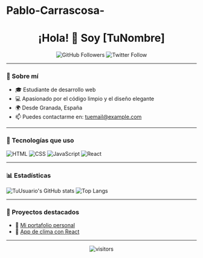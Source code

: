 # Pablo-Carrascosa-
<h1 align="center">¡Hola! 👋 Soy [TuNombre]</h1>

<p align="center">
  <img src="https://img.shields.io/github/followers/TuUsuario?label=Follow&style=social" alt="GitHub Followers">
  <img src="https://img.shields.io/twitter/follow/TuTwitter?style=social" alt="Twitter Follow">
</p>

---

### 🧠 Sobre mí

- 🎓 Estudiante de desarrollo web
- 💻 Apasionado por el código limpio y el diseño elegante
- 🌍 Desde Granada, España
- 📫 Puedes contactarme en: [tuemail@example.com](mailto:tuemail@example.com)

---

### 🚀 Tecnologías que uso

![HTML](https://img.shields.io/badge/-HTML5-E34F26?style=flat&logo=html5&logoColor=white)
![CSS](https://img.shields.io/badge/-CSS3-1572B6?style=flat&logo=css3&logoColor=white)
![JavaScript](https://img.shields.io/badge/-JavaScript-F7DF1E?style=flat&logo=javascript&logoColor=black)
![React](https://img.shields.io/badge/-React-61DAFB?style=flat&logo=react&logoColor=black)

---

### 📊 Estadísticas

![TuUsuario's GitHub stats](https://github-readme-stats.vercel.app/api?username=TuUsuario&show_icons=true&theme=radical)
![Top Langs](https://github-readme-stats.vercel.app/api/top-langs/?username=TuUsuario&layout=compact&theme=radical)

---

### 🎯 Proyectos destacados

- 🔗 [Mi portafolio personal](https://tusitio.com)
- 📱 [App de clima con React](https://github.com/TuUsuario/app-clima)

---

<p align="center">
  <img src="https://visitor-badge.glitch.me/badge?page_id=TuUsuario.TuUsuario" alt="visitors">
</p>

